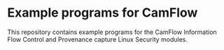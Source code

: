 # Example programs for CamFlow

This repository contains example programs for the CamFlow Information Flow Control
and Provenance capture Linux Security modules.
